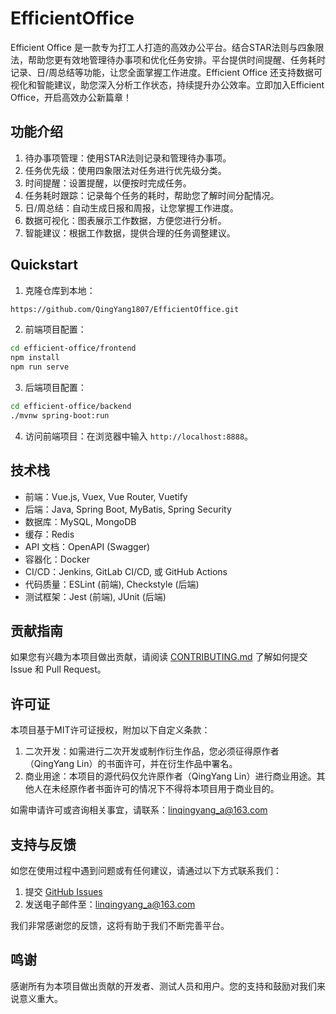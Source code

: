 # EfficientOffice
Efficient Office 是一款专为打工人打造的高效办公平台。结合STAR法则与四象限法，帮助您更有效地管理待办事项和优化任务安排。平台提供时间提醒、任务耗时记录、日/周总结等功能，让您全面掌握工作进度。Efficient Office 还支持数据可视化和智能建议，助您深入分析工作状态，持续提升办公效率。立即加入Efficient Office，开启高效办公新篇章！



## 功能介绍

1. 待办事项管理：使用STAR法则记录和管理待办事项。
2. 任务优先级：使用四象限法对任务进行优先级分类。
3. 时间提醒：设置提醒，以便按时完成任务。
4. 任务耗时跟踪：记录每个任务的耗时，帮助您了解时间分配情况。
5. 日/周总结：自动生成日报和周报，让您掌握工作进度。
6. 数据可视化：图表展示工作数据，方便您进行分析。
7. 智能建议：根据工作数据，提供合理的任务调整建议。



## Quickstart

1. 克隆仓库到本地：

```bash
https://github.com/QingYang1807/EfficientOffice.git
```

2. 前端项目配置：

```bash
cd efficient-office/frontend
npm install
npm run serve
```

3. 后端项目配置：

```bash
cd efficient-office/backend
./mvnw spring-boot:run
```

4. 访问前端项目：在浏览器中输入 `http://localhost:8888`。

## 技术栈

- 前端：Vue.js, Vuex, Vue Router, Vuetify
- 后端：Java, Spring Boot, MyBatis, Spring Security
- 数据库：MySQL, MongoDB
- 缓存：Redis
- API 文档：OpenAPI (Swagger)
- 容器化：Docker
- CI/CD：Jenkins, GitLab CI/CD, 或 GitHub Actions
- 代码质量：ESLint (前端), Checkstyle (后端)
- 测试框架：Jest (前端), JUnit (后端)

## 贡献指南

如果您有兴趣为本项目做出贡献，请阅读 [CONTRIBUTING.md](https://github.com/QingYang1807/EfficientOffice/blob/main/CONTRIBUTING.md) 了解如何提交 Issue 和 Pull Request。

## 许可证

本项目基于MIT许可证授权，附加以下自定义条款：

1. 二次开发：如需进行二次开发或制作衍生作品，您必须征得原作者（QingYang Lin）的书面许可，并在衍生作品中署名。
2. 商业用途：本项目的源代码仅允许原作者（QingYang Lin）进行商业用途。其他人在未经原作者书面许可的情况下不得将本项目用于商业目的。

如需申请许可或咨询相关事宜，请联系：linqingyang_a@163.com

## 支持与反馈

如您在使用过程中遇到问题或有任何建议，请通过以下方式联系我们：

1. 提交 [GitHub Issues](https://github.com/yourusername/efficient-office/issues)
2. 发送电子邮件至：linqingyang_a@163.com

我们非常感谢您的反馈，这将有助于我们不断完善平台。

## 鸣谢

感谢所有为本项目做出贡献的开发者、测试人员和用户。您的支持和鼓励对我们来说意义重大。
